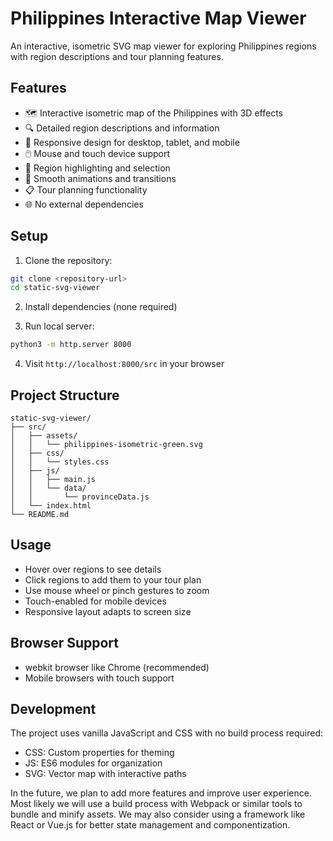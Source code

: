 # Philippines Interactive Map Viewer

An interactive, isometric SVG map viewer for exploring Philippines regions with region descriptions and tour planning features.

## Features
- 🗺️ Interactive isometric map of the Philippines with 3D effects
- 🔍 Detailed region descriptions and information
- 📱 Responsive design for desktop, tablet, and mobile
- 🖱️ Mouse and touch device support
- 🎯 Region highlighting and selection
- 🎨 Smooth animations and transitions
- 📋 Tour planning functionality
- 🌐 No external dependencies

## Setup
1. Clone the repository:
```bash
git clone <repository-url>
cd static-svg-viewer
```

2. Install dependencies (none required)

3. Run local server:
```bash
python3 -m http.server 8000
```

4. Visit `http://localhost:8000/src` in your browser

## Project Structure
```
static-svg-viewer/
├── src/
│   ├── assets/
│   │   └── philippines-isometric-green.svg
│   ├── css/
│   │   └── styles.css
│   ├── js/
│   │   ├── main.js
│   │   └── data/
│   │       └── provinceData.js
│   └── index.html
└── README.md
```

## Usage
- Hover over regions to see details
- Click regions to add them to your tour plan
- Use mouse wheel or pinch gestures to zoom
- Touch-enabled for mobile devices
- Responsive layout adapts to screen size

## Browser Support
- webkit browser like Chrome (recommended)
- Mobile browsers with touch support

## Development
The project uses vanilla JavaScript and CSS with no build process required:
- CSS: Custom properties for theming
- JS: ES6 modules for organization
- SVG: Vector map with interactive paths

In the future, we plan to add more features and improve user experience. Most likely we will use a build process with Webpack or similar tools to bundle and minify assets. We may also consider using a framework like React or Vue.js for better state management and componentization.

